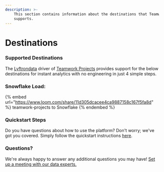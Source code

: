 ```yaml
---
description: >-
    This section contains information about the destinations that Teamwork Projects
    supports.
---
```


# Destinations

### Supported Destinations

The [Lyftrondata](https://www.lyftrondata.com/) driver of [Teamwork Projects](https://www.lyftrondata.com/integration/teamwork-projects/) provides support for the below destinations for instant analytics with no engineering in just 4 simple steps.

### Snowflake Load:

{% embed url="https://www.loom.com/share/11d305dcacee4ca9887158c167f5fa8d" %}
teamwork-projects to Snowflake
{% endembed %}

### Quickstart Steps

Do you have questions about how to use the platform? Don't worry; we've got you covered. Simply follow the quickstart instructions [here](../../../quickstart-steps.md).

### Questions? <a href="#questions" id="questions"></a>

We're always happy to answer any additional questions you may have! [Set up a meeting with our data experts.](https://www.lyftrondata.com/book-a-meeting/)
